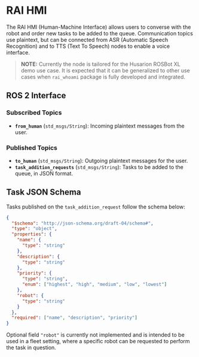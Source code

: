 # RAI HMI

The RAI HMI (Human-Machine Interface) allows users to converse with the robot and order new tasks to be added to the queue. Communication topics use plaintext, but can be connected from ASR (Automatic Speech Recognition) and to TTS (Text To Speech) nodes to enable a voice interface.

> **NOTE:** Currently the node is tailored for the Husarion ROSBot XL demo use case. It is expected that it can be generalized to other use cases when `rai_whoami` package is fully developed and integrated.

## ROS 2 Interface

### Subscribed Topics

- **`from_human`** (`std_msgs/String`): Incoming plaintext messages from the user.

### Published Topics

- **`to_human`** (`std_msgs/String`): Outgoing plaintext messages for the user.
- **`task_addition_requests`** (`std_msgs/String`): Tasks to be added to the queue, in JSON format.

## Task JSON Schema

Tasks published on the `task_addition_request` follow the schema below:

```json
{
  "$schema": "http://json-schema.org/draft-04/schema#",
  "type": "object",
  "properties": {
    "name": {
      "type": "string"
    },
    "description": {
      "type": "string"
    },
    "priority": {
      "type": "string",
      "enum": ["highest", "high", "medium", "low", "lowest"]
    },
    "robot": {
      "type": "string"
    }
  },
  "required": ["name", "description", "priority"]
}
```

Optional field `"robot"` is currently not implemented and is intended to be used in a fleet setting, where a specific robot can be requested to perform the task in question.
